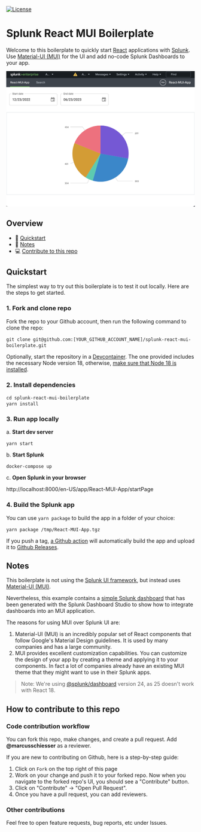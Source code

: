 [![License](https://img.shields.io/badge/License-MIT-blue.svg)](https://opensource.org/licenses/MIT)

# Splunk React MUI Boilerplate

Welcome to this boilerplate to quickly start [React](https://react.dev/) applications with [Splunk](https://www.splunk.com/). Use [Material-UI (MUI)](https://mui.com/) for the UI and
add no-code Splunk Dashboards to your app.

<img width="1305" alt="Screen Shot 2023-06-23" src="./static/screenshot.png"/>

## Overview

- 🚀 [Quickstart](#quickstart)
- 🧐 [Notes](#notes)
- 💻 [Contribute to this repo](#how-to-contribute-to-this-repo)

## Quickstart

The simplest way to try out this boilerplate is to test it out locally. Here are the steps to get started.

### 1. Fork and clone repo

Fork the repo to your Github account, then run the following command to clone the repo:

```
git clone git@github.com:[YOUR_GITHUB_ACCOUNT_NAME]/splunk-react-mui-boilerplate.git
```

Optionally, start the repository in a [Devcontainer](https://code.visualstudio.com/docs/devcontainers/containers). The one provided includes the necessary Node version 18, otherwise, [make sure that Node 18 is installed](https://nodejs.org/en/download).

### 2. Install dependencies

```
cd splunk-react-mui-boilerplate
yarn install
```

### 3. Run app locally

a. **Start dev server**

```
yarn start
```

b. **Start Splunk**

```
docker-compose up
```

c. **Open Splunk in your browser**

http://localhost:8000/en-US/app/React-MUI-App/startPage

### 4. Build the Splunk app

You can use `yarn package` to build the app in a folder of your choice:

```
yarn package /tmp/React-MUI-App.tgz
```

If you push a tag, [a Github action](.github/workflows/release.yaml) will automatically build the app and upload it to [Github Releases](https://docs.github.com/en/repositories/releasing-projects-on-github/about-releases).

## Notes

This boilerplate is not using the [Splunk UI framework](https://splunkui.splunk.com/home), but instead uses [Material-UI (MUI)](https://mui.com/).

Nevertheless, this example contains a [simple Splunk dashboard](src/main/webapp/pages/app/src/dashboards/def1.json) that has been generated with the Splunk Dashboard Studio to show how to integrate dashboards into an MUI application.

The reasons for using MUI over Splunk UI are:

1.  Material-UI (MUI) is an incredibly popular set of React components that follow Google's Material Design guidelines. It is used by many companies and has a large community.
2.  MUI provides excellent customization capabilities. You can customize the design of your app by creating a theme and applying it to your components. In fact a lot of companies already have an existing MUI theme that they might want to use in their Splunk apps.

> Note: We're using [@splunk/dashboard](https://splunkui.splunk.com/Packages/dashboard-docs/) version 24, as 25 doesn't work with React 18.

## How to contribute to this repo

### Code contribution workflow

You can fork this repo, make changes, and create a pull request. Add **@marcusschiesser** as a reviewer.

If you are new to contributing on Github, here is a step-by-step guide:

1. Click on `Fork` on the top right of this page
2. Work on your change and push it to your forked repo. Now when you navigate to the forked repo's UI, you should see a "Contribute" button.
3. Click on "Contribute" -> "Open Pull Request".
4. Once you have a pull request, you can add reviewers.

### Other contributions

Feel free to open feature requests, bug reports, etc under Issues.

